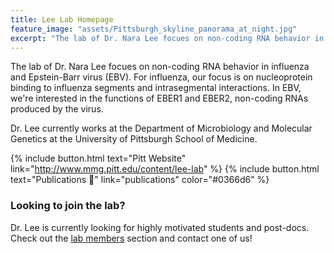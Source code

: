 ```yaml
---
title: Lee Lab Homepage
feature_image: "assets/Pittsburgh_skyline_panorama_at_night.jpg"
excerpt: "The lab of Dr. Nara Lee focues on non-coding RNA behavior in influenza and Epstein-Barr virus (EBV). For influenza, our focus is on nucleoprotein binding to influenza segments and intrasegmental interactions. In EBV, we've been interested in the functions of EBER1 and EBER2, non-coding RNAs produced by the virus."
---
```


The lab of Dr. Nara Lee focues on non-coding RNA behavior in influenza and Epstein-Barr virus (EBV). For influenza, our focus is on nucleoprotein binding to influenza segments and intrasegmental interactions. In EBV, we're interested in the functions of EBER1 and EBER2, non-coding RNAs produced by the virus.

Dr. Lee currently works at the Department of Microbiology and Molecular Genetics at the University of Pittsburgh School of Medicine.

{% include button.html text="Pitt Website" link="http://www.mmg.pitt.edu/content/lee-lab" %} {% include button.html text="Publications 📄" link="publications" color="#0366d6" %}

### Looking to join the lab?

Dr. Lee is currently looking for highly motivated students and post-docs. Check out the [lab members](https://naraleelab.github.io/lab_members) section and contact one of us!